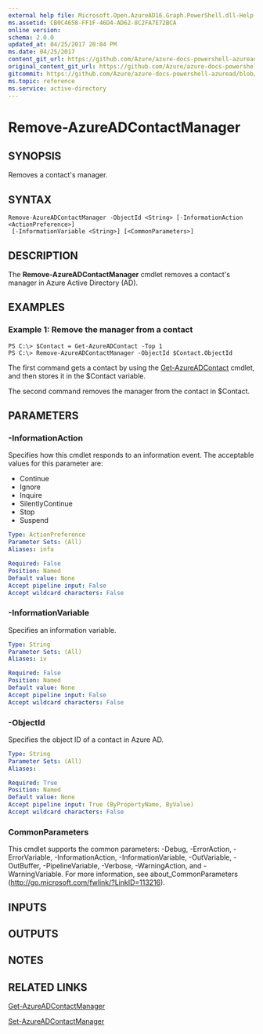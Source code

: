 ```yaml
---
external help file: Microsoft.Open.AzureAD16.Graph.PowerShell.dll-Help.xml
ms.assetid: CB0C4658-FF1F-46D4-AD62-8C2FA7E72BCA
online version:
schema: 2.0.0
updated_at: 04/25/2017 20:04 PM
ms.date: 04/25/2017
content_git_url: https://github.com/Azure/azure-docs-powershell-azuread/blob/QuasarSE-doc-1/Azure%20AD%20Cmdlets/AzureAD/v2preview/Remove-AzureADContactManager.md
original_content_git_url: https://github.com/Azure/azure-docs-powershell-azuread/blob/QuasarSE-doc-1/Azure%20AD%20Cmdlets/AzureAD/v2preview/Remove-AzureADContactManager.md
gitcommit: https://github.com/Azure/azure-docs-powershell-azuread/blob/c5cc449ee6e2b805fc85a9e05130b06b10899f67
ms.topic: reference
ms.service: active-directory
---
```


# Remove-AzureADContactManager

## SYNOPSIS
Removes a contact's manager.

## SYNTAX

```
Remove-AzureADContactManager -ObjectId <String> [-InformationAction <ActionPreference>]
 [-InformationVariable <String>] [<CommonParameters>]
```

## DESCRIPTION
The **Remove-AzureADContactManager** cmdlet removes a contact's manager in Azure Active Directory (AD).

## EXAMPLES

### Example 1: Remove the manager from a contact
```
PS C:\> $Contact = Get-AzureADContact -Top 1
PS C:\> Remove-AzureADContactManager -ObjectId $Contact.ObjectId
```

The first command gets a contact by using the [Get-AzureADContact](./Get-AzureADContact) cmdlet, and then stores it in the $Contact variable.

The second command removes the manager from the contact in $Contact.

## PARAMETERS

### -InformationAction
Specifies how this cmdlet responds to an information event. The acceptable values for this parameter are:

- Continue
- Ignore
- Inquire
- SilentlyContinue
- Stop
- Suspend

```yaml
Type: ActionPreference
Parameter Sets: (All)
Aliases: infa

Required: False
Position: Named
Default value: None
Accept pipeline input: False
Accept wildcard characters: False
```

### -InformationVariable
Specifies an information variable.

```yaml
Type: String
Parameter Sets: (All)
Aliases: iv

Required: False
Position: Named
Default value: None
Accept pipeline input: False
Accept wildcard characters: False
```

### -ObjectId
Specifies the object ID of a contact in Azure AD.

```yaml
Type: String
Parameter Sets: (All)
Aliases: 

Required: True
Position: Named
Default value: None
Accept pipeline input: True (ByPropertyName, ByValue)
Accept wildcard characters: False
```

### CommonParameters
This cmdlet supports the common parameters: -Debug, -ErrorAction, -ErrorVariable, -InformationAction, -InformationVariable, -OutVariable, -OutBuffer, -PipelineVariable, -Verbose, -WarningAction, and -WarningVariable. For more information, see about_CommonParameters (http://go.microsoft.com/fwlink/?LinkID=113216).

## INPUTS

## OUTPUTS

## NOTES

## RELATED LINKS

[Get-AzureADContactManager](./Get-AzureADContactManager.md)

[Set-AzureADContactManager](./Set-AzureADContactManager.md)
